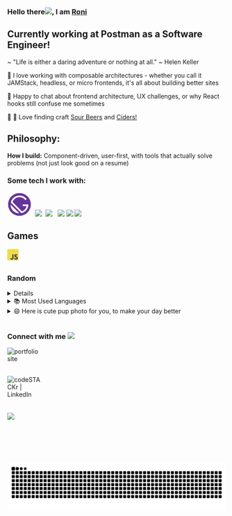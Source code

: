 ### Hello there<img src="https://raw.githubusercontent.com/ShahriarShafin/ShahriarShafin/main/Assets/hi.gif" width="40px"/>, I am <a href="https://roni.rocks/" target="_blank" >Roni </a>

## Currently working at Postman as a Software Engineer!

~ "Life is either a daring adventure or nothing at all." ~ Helen Keller
<br />

🔹 I love working with composable architectures - whether you call it JAMStack, headless, or micro frontends, it's all about building better sites


🔹 Happy to chat about frontend architecture, UX challenges, or why React hooks still confuse me sometimes

🔹 🍺  Love finding craft <a href="https://funkwerks.com/" target="_blank">Sour Beers</a> and <a href="http://scrumpys.net/on-tap/" target="_blank" >Ciders!</a>

## Philosophy:
**How I build:** Component-driven, user-first, with tools that actually solve problems (not just look good on a resume)


###  Some tech I work with:


<img alt="Gatsby" width="56px" src="https://raw.githubusercontent.com/github/explore/e94815998e4e0713912fed477a1f346ec04c3da2/topics/gatsby/gatsby.png" target="_blank" />&nbsp;
<img src='https://seekicon.com/free-icon-download/next-js_1.svg' width="56px" />&nbsp;
<img src='https://dka575ofm4ao0.cloudfront.net/pages-transactional_logos/retina/50184/Logo-black_1-bbd29be1-d946-4664-ac0e-b25a8d235cdf.png'  width="156px"/>&nbsp;
&nbsp;<img src='https://dashboard.snapcraft.io/site_media/appmedia/2022/07/logo.svg.png' width='56px' />&nbsp;<img src='https://swiftlet.co.th/wp-content/uploads/2022/11/1200px-Svelte_Logo.svg.png' width='56px'/>&nbsp;<img src='https://astro.build/assets/press/astro-logo-light-gradient.svg' width="156px" />
<br />


## Games
[<img align="left" alt="JavaScript" width="26px" src="https://raw.githubusercontent.com/github/explore/80688e429a7d4ef2fca1e82350fe8e3517d3494d/topics/javascript/javascript.png" target="_blank" />][js]

<br />
<br />

### Random
<details>

  ![GitHub Streak](https://github-readme-streak-stats.herokuapp.com?user=OlliesWorld&theme=radical&mode=weekly)
</details>
<details>
  <summary>📚 Most Used Languages</summary>
  
![Top Langs](https://github-readme-stats.vercel.app/api/top-langs/?username=olliesworld&layout=compact&theme=vision-friendly-dark)

</details>

<details>
  <summary>😄 Here is cute pup photo for you, to make your day better</summary>
   <a href="https://github.com/OlliesWorld"><img src="https://olliesworld.rocks/img/ollie_pink.jpeg" title="Ollie" alt="Ollie in his best dress!" height="350"></a>
</details>
<br />


### Connect with me <img src="https://i.gifer.com/XiPw.gif" height="62px">&nbsp;&nbsp;
[<img align="left" alt="portfolio site" width="80px" src="https://www.svgrepo.com/show/489275/web-select.svg" />][website]
<br />
<br />
<br />


[<img align="left" alt="codeSTACKr | LinkedIn" width="80px" src="https://www.svgrepo.com/show/475661/linkedin-color.svg" />][linkedin]
<br />
<br />
<br />
<br />
<br />
<a href="mailto:rtlockwoodwork@gmail.com"><img src="https://www.svgrepo.com/show/70071/email.svg" width="80"></a>

<br />
<br />

<img src="https://komarev.com/ghpvc/?username=OlliesWorld&style=flat-square&color=blue" alt=""/>


[sanity]: https://template-slicks-slices.netlify.app/
[website]: https://roni.rocks
[twitter]: https://twitter.com/Bluesky_roni
[linkedin]: https://www.linkedin.com/in/roni-lockwood/
[tafthill]: https://tafthillacres.com
[sass]: https://github.com/OlliesWorld/FMEasyBank
[react]: https://github.com/OlliesWorld/pic_some
[js]: https://olliesworld.rocks/games.html
[netlify]: https://roni.rocks
[email]: rtlockwoodwork@gmail.com
[studio]: https://code.visualstudio.com/
[html]: https://kids.kiddle.co/HTML
[css]: https://developer.mozilla.org/en-US/docs/Web/CSS

<br />
<br />

![Snake animation](https://github.com/OlliesWorld/OlliesWorld/blob/output/github-contribution-grid-snake.svg)
